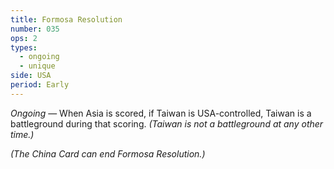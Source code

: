 ```yaml
---
title: Formosa Resolution
number: 035
ops: 2
types:
  - ongoing
  - unique
side: USA
period: Early
---
```

*Ongoing* — When Asia is scored, if Taiwan is USA-controlled, Taiwan is a battleground during that scoring. *(Taiwan is not a battleground at any other time.)*

*(The China Card can end Formosa Resolution.)*
